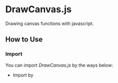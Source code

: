 # DrawCanvas.js
Drawing canvas functions with javascript.

## How to Use

### Import
You can import _DrawCanvas.js_ by the ways below:
* Import by _<script>_ tag in your HTML.
* Import into your app scripts by build tools(e.g. _webpack_).

### Implementation
1.Locate _<canvas>_ in your HTML

2.Relate _<canvas>_ to DrawCanvas.js object by calling its constructor

3.Convert drawn canvas to image by calling DrawCanvas#toDataURL

4.Clear canvas by calling DrawCanvas#clear

